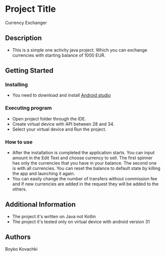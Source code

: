 # Project Title

Currency Exchanger

## Description

* This is a simple one activity java project. Which you can exchange currencies with starting balance of 1000 EUR.

## Getting Started

### Installing

* You need to download and install [Android studio](https://developer.android.com/studio)

### Executing program

* Open project folder through the IDE.
* Create virtual device with API between 28 and 34.
* Select your virtual device and Run the project.

### How to use

* After the installation is completed the application starts. You can input amount in the Edit Text and choose currency to sell. The first spinner has only the currencies that you have in your balance. The second one is with all currencies. You can reset the balance to default state by killing the app and launching it again.
* You can easily change the number of transfers without commission fee and if new currencies are added in the request they will be added to the others.

## Additional Information

* The project it's written on Java not Kotlin
* The project it's tested only on virtual device with android version 31

## Authors

Boyko Kovachki
